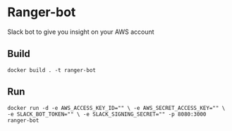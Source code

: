 # Ranger-bot

Slack bot to give you insight on your AWS account

## Build

`docker build . -t ranger-bot`

## Run

`docker run -d -e AWS_ACCESS_KEY_ID="" \
-e AWS_SECRET_ACCESS_KEY="" \
-e SLACK_BOT_TOKEN="" \
-e SLACK_SIGNING_SECRET="" -p 8080:3000 ranger-bot`


